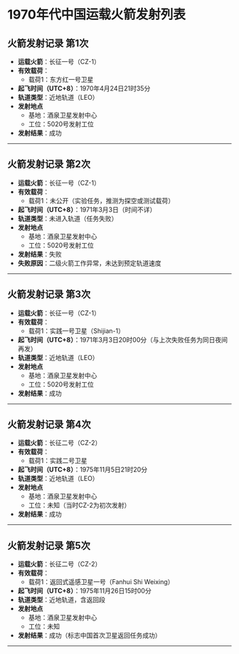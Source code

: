 <!--
 * @Author: blueWALL-E
 * @Date: 2025-06-23 15:03:38
 * @LastEditTime: 2025-06-24 15:21:21
 * @FilePath: \Chinese Aerospace History\中国火箭发射统计-模板.md
 * @Description: 年代中国运载火箭发射列表
 * @Wearing:  Read only, do not modify place!!! 
 * @Shortcut keys:  ctrl+alt+/ ctrl+alt+z
-->

# 1970年代中国运载火箭发射列表

## 火箭发射记录 第1次

- **运载火箭**：长征一号（CZ-1）
- **有效载荷**：
  - 载荷1：东方红一号卫星
- **起飞时间（UTC+8）**：1970年4月24日21时35分
- **轨道类型**：近地轨道（LEO）
- **发射地点**
  - 基地：酒泉卫星发射中心
  - 工位：5020号发射工位
- **发射结果**：成功

---

## 火箭发射记录 第2次

- **运载火箭**：长征一号（CZ-1）
- **有效载荷**：
  - 载荷1：未公开（实验任务，推测为探空或测试载荷）
- **起飞时间（UTC+8）**：1971年3月3日（时间不详）
- **轨道类型**：未进入轨道（任务失败）
- **发射地点**
  - 基地：酒泉卫星发射中心
  - 工位：5020号发射工位
- **发射结果**：失败
- **失败原因**：二级火箭工作异常，未达到预定轨道速度

---

## 火箭发射记录 第3次

- **运载火箭**：长征一号（CZ-1）
- **有效载荷**：
  - 载荷1：实践一号卫星（Shijian-1）
- **起飞时间（UTC+8）**：1971年3月3日20时00分（与上次失败任务为同日夜间再发）
- **轨道类型**：近地轨道（LEO）
- **发射地点**
  - 基地：酒泉卫星发射中心
  - 工位：5020号发射工位
- **发射结果**：成功

---

## 火箭发射记录 第4次

- **运载火箭**：长征二号（CZ-2）
- **有效载荷**：
  - 载荷1：实践二号卫星
- **起飞时间（UTC+8）**：1975年11月5日21时20分
- **轨道类型**：近地轨道（LEO）
- **发射地点**
  - 基地：酒泉卫星发射中心
  - 工位：未知（当时CZ-2为初次发射）
- **发射结果**：成功

---

## 火箭发射记录 第5次

- **运载火箭**：长征二号（CZ-2）
- **有效载荷**：
  - 载荷1：返回式遥感卫星一号（Fanhui Shi Weixing）
- **起飞时间（UTC+8）**：1975年11月26日15时00分
- **轨道类型**：近地轨道，含返回段
- **发射地点**
  - 基地：酒泉卫星发射中心
  - 工位：未知
- **发射结果**：成功（标志中国首次卫星返回任务成功）

---

